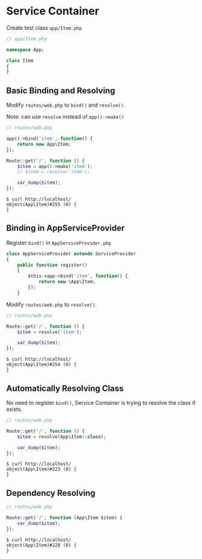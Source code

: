 # Service Container

Create test class `app/Item.php`

```php
// app/Item.php

namespace App;

class Item
{
}
```

## Basic Binding and Resolving

Modify `routes/web.php` to `bind()` and `resolve()`.

Note: can use `resolve` instead of `app()->make()`

```php
// routes/web.php

app()->bind('item', function() {
    return new App\Item;
});

Route::get('/', function () {
    $item = app()->make('item');
    // $item = resolve('item');

    var_dump($item);
});
```

```console
$ curl http://localhost/
object(App\Item)#255 (0) {
}
```

## Binding in AppServiceProvider

Register `bind()` in `AppServiceProvider.php`

```php
class AppServiceProvider extends ServiceProvider
{
    public function register()
    {
        $this->app->bind('item', function() {
            return new \App\Item;
        });
    }
```

Modify `routes/web.php` to `resolve()`.

```php
// routes/web.php

Route::get('/', function () {
    $item = resolve('item');

    var_dump($item);
});
```

```console
$ curl http://localhost/
object(App\Item)#254 (0) {
}
```

## Automatically Resolving Class

No need to register `bind()`, Service Container is trying to resolve the class if exists.

```php
// routes/web.php

Route::get('/', function () {
    $item = resolve(App\Item::class);

    var_dump($item);
});
```

```console
$ curl http://localhost/
object(App\Item)#223 (0) {
}
```

## Dependency Resolving

```php
// routes/web.php

Route::get('/', function (App\Item $item) {
    var_dump($item);
});
```

```console
$ curl http://localhost/
object(App\Item)#228 (0) {
}
```
